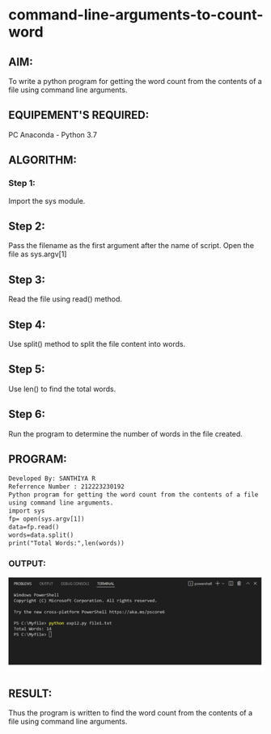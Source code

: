 # command-line-arguments-to-count-word
## AIM:
To write a python program for getting the word count from the contents of a file using command line arguments.
## EQUIPEMENT'S REQUIRED: 
PC
Anaconda - Python 3.7
## ALGORITHM: 
### Step 1:
Import the sys module.
## Step 2:
Pass the filename as the first argument after the name of script. Open the file as sys.argv[1]
## Step 3:
Read the file using read() method.
## Step 4:
Use split() method to split the file content into words.
## Step 5:
Use len() to find the total words.
## Step 6:
Run the program to determine the number of words in the file created.

## PROGRAM:
```
Developed By: SANTHIYA R
Referrence Number : 212223230192
Python program for getting the word count from the contents of a file using command line arguments.
import sys
fp= open(sys.argv[1])
data=fp.read()
words=data.split()
print("Total Words:",len(words))
```

### OUTPUT:
![output](image.png)

## RESULT:
Thus the program is written to find the word count from the contents of a file using command line arguments.
